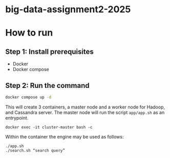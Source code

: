 # big-data-assignment2-2025

# How to run
## Step 1: Install prerequisites
- Docker
- Docker compose
## Step 2: Run the command
```bash
docker compose up -d 
```
This will create 3 containers, a master node and a worker node for Hadoop, and Cassandra server. The master node will run the script `app/app.sh` as an entrypoint.
```
docker exec -it cluster-master bash -c
```
Within the container the engine may be used as follows:
```
./app.sh
./search.sh “search query”
```

